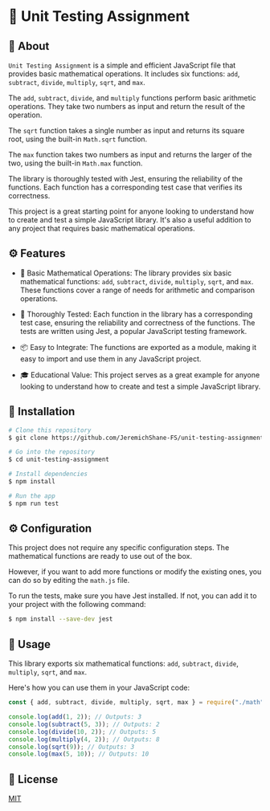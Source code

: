 # 🚀 Unit Testing Assignment

## 📖 About

`Unit Testing Assignment` is a simple and efficient JavaScript file that provides basic mathematical operations. It includes six functions: `add`, `subtract`, `divide`, `multiply`, `sqrt`, and `max`.

The `add`, `subtract`, `divide`, and `multiply` functions perform basic arithmetic operations. They take two numbers as input and return the result of the operation.

The `sqrt` function takes a single number as input and returns its square root, using the built-in `Math.sqrt` function.

The `max` function takes two numbers as input and returns the larger of the two, using the built-in `Math.max` function.

The library is thoroughly tested with Jest, ensuring the reliability of the functions. Each function has a corresponding test case that verifies its correctness.

This project is a great starting point for anyone looking to understand how to create and test a simple JavaScript library. It's also a useful addition to any project that requires basic mathematical operations.

## ⚙️ Features

- 🧮 Basic Mathematical Operations: The library provides six basic mathematical functions: `add`, `subtract`, `divide`, `multiply`, `sqrt`, and `max`. These functions cover a range of needs for arithmetic and comparison operations.

- 🧪 Thoroughly Tested: Each function in the library has a corresponding test case, ensuring the reliability and correctness of the functions. The tests are written using Jest, a popular JavaScript testing framework.

- 📦 Easy to Integrate: The functions are exported as a module, making it easy to import and use them in any JavaScript project.

- 🎓 Educational Value: This project serves as a great example for anyone looking to understand how to create and test a simple JavaScript library.

## 💾 Installation

```bash
# Clone this repository
$ git clone https://github.com/JeremichShane-FS/unit-testing-assignment.git

# Go into the repository
$ cd unit-testing-assignment

# Install dependencies
$ npm install

# Run the app
$ npm run test
```

## ⚙️ Configuration

This project does not require any specific configuration steps. The mathematical functions are ready to use out of the box.

However, if you want to add more functions or modify the existing ones, you can do so by editing the `math.js` file.

To run the tests, make sure you have Jest installed. If not, you can add it to your project with the following command:

```bash
$ npm install --save-dev jest
```

## 🔧 Usage

This library exports six mathematical functions: `add`, `subtract`, `divide`, `multiply`, `sqrt`, and `max`.

Here's how you can use them in your JavaScript code:

```javascript
const { add, subtract, divide, multiply, sqrt, max } = require("./math");

console.log(add(1, 2)); // Outputs: 3
console.log(subtract(5, 3)); // Outputs: 2
console.log(divide(10, 2)); // Outputs: 5
console.log(multiply(4, 2)); // Outputs: 8
console.log(sqrt(9)); // Outputs: 3
console.log(max(5, 10)); // Outputs: 10
```

## 📜 License

[MIT](https://choosealicense.com/licenses/mit/)
